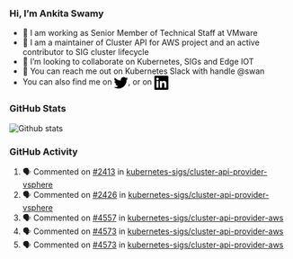 ### Hi, I’m Ankita Swamy

- 💼 I am working as Senior Member of Technical Staff at VMware
- 👀 I am a maintainer of Cluster API for AWS project and an active contributor to SIG cluster lifecycle
- 💞️ I’m looking to collaborate on Kubernetes, SIGs and Edge IOT
- 💬 You can reach me out on Kubernetes Slack with handle @swan
- You can also find me on <a href="https://twitter.com/SwamyAnkita" target="blank"><img align="center" src="https://raw.githubusercontent.com/Ankitasw/Ankitasw/master/svg/twitter.svg" alt="Ankitasw" height="25" width="25" color="#1DA1f2" /></a>, or on <a href="https://www.linkedin.com/in/Ankitaswamy/" target="blank"><img align="center" src="https://raw.githubusercontent.com/Ankitasw/Ankitasw/master/svg/linkedin.svg" alt="Ankitasw" height="25" width="25" /></a>

### GitHub Stats
![Github stats](https://github-readme-stats.vercel.app/api?username=Ankitasw&count_private=true&show_icons=true&theme=tokyonight)

### GitHub Activity 
<!--START_SECTION:activity-->
1. 🗣 Commented on [#2413](https://github.com/kubernetes-sigs/cluster-api-provider-vsphere/pull/2413#issuecomment-1759212846) in [kubernetes-sigs/cluster-api-provider-vsphere](https://github.com/kubernetes-sigs/cluster-api-provider-vsphere)
2. 🗣 Commented on [#2426](https://github.com/kubernetes-sigs/cluster-api-provider-vsphere/pull/2426#issuecomment-1759209567) in [kubernetes-sigs/cluster-api-provider-vsphere](https://github.com/kubernetes-sigs/cluster-api-provider-vsphere)
3. 🗣 Commented on [#4557](https://github.com/kubernetes-sigs/cluster-api-provider-aws/pull/4557#issuecomment-1759195941) in [kubernetes-sigs/cluster-api-provider-aws](https://github.com/kubernetes-sigs/cluster-api-provider-aws)
4. 🗣 Commented on [#4573](https://github.com/kubernetes-sigs/cluster-api-provider-aws/pull/4573#issuecomment-1759195183) in [kubernetes-sigs/cluster-api-provider-aws](https://github.com/kubernetes-sigs/cluster-api-provider-aws)
5. 🗣 Commented on [#4573](https://github.com/kubernetes-sigs/cluster-api-provider-aws/pull/4573#issuecomment-1759194970) in [kubernetes-sigs/cluster-api-provider-aws](https://github.com/kubernetes-sigs/cluster-api-provider-aws)
<!--END_SECTION:activity-->
